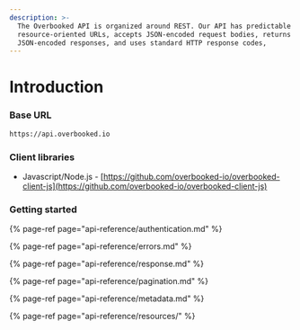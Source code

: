 ```yaml
---
description: >-
  The Overbooked API is organized around REST. Our API has predictable
  resource-oriented URLs, accepts JSON-encoded request bodies, returns
  JSON-encoded responses, and uses standard HTTP response codes,
---
```


# Introduction

### Base URL

```scheme
https://api.overbooked.io
```

### Client libraries

* Javascript/Node.js - [https://github.com/overbooked-io/overbooked-client-js](https://github.com/overbooked-io/overbooked-client-js)

### Getting started

{% page-ref page="api-reference/authentication.md" %}

{% page-ref page="api-reference/errors.md" %}

{% page-ref page="api-reference/response.md" %}

{% page-ref page="api-reference/pagination.md" %}

{% page-ref page="api-reference/metadata.md" %}

{% page-ref page="api-reference/resources/" %}



